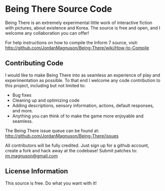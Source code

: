 Being There Source Code
=======================

Being There is an extremely experimental little work of interactive 
fiction with pictures, about existence and Korea. The source is
free and open, and I welcome any collaboration you can offer!

For help instructions on how to compile the Inform 7 source, visit:
http://github.com/JordanMagnuson/Being-There/wiki/How-to-Compile


Contributing Code
-----------------
I would like to make Being There into as seamless an experience of
play and experimentation as possible. To that end I welcome any
code contribution to this project, including but not limited to:

- Bug fixes
- Cleaning up and optimizing code
- Adding descriptions, sensory information, actions, default responses,
  and more. 
- Anything you can think of to make the game more enjoyable and seamless.

The Being There issue queue can be found at:
http://github.com/JordanMagnuson/Being-There/issues

All contributors will be fully credited. Just sign up for a github account, 
create a fork and hack away at the codebase! Submit patches to:
jm.magnuson@gmail.com


License Information
-------------------
This source is free. Do what you want with it!